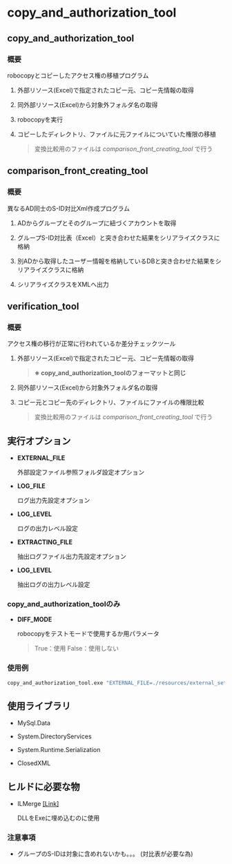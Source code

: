 # copy_and_authorization_tool

## copy_and_authorization_tool
### 概要
robocopyとコピーしたアクセス権の移植プログラム

1. 外部リソース(Excel)で指定されたコピー元、コピー先情報の取得

2. 同外部リソース(Excel)から対象外フォルダ名の取得

3. robocopyを実行

4. コピーしたディレクトリ、ファイルに元ファイルについていた権限の移植

    > 変換比較用のファイルは _comparison_front_creating_tool_ で行う

## comparison_front_creating_tool
### 概要
異なるAD同士のS-ID対比Xml作成プログラム

1. ADからグループとそのグループに紐づくアカウントを取得

2. グループS-ID対比表（Excel）と突き合わせた結果をシリアライズクラスに格納

3. 別ADから取得したユーザー情報を格納しているDBと突き合わせた結果をシリアライズクラスに格納

4. シリアライズクラスをXMLへ出力

## verification_tool
### 概要
アクセス権の移行が正常に行われているか差分チェックツール

1. 外部リソース(Excel)で指定されたコピー元、コピー先情報の取得

    > __※ copy_and_authorization_toolのフォーマットと同じ__

2. 同外部リソース(Excel)から対象外フォルダ名の取得

3. コピー元とコピー先のディレクトリ、ファイルにファイルの権限比較

    > 変換比較用のファイルは _comparison_front_creating_tool_ で行う



## 実行オプション
+ __EXTERNAL_FILE__

    外部設定ファイル参照フォルダ設定オプション

+ __LOG_FILE__

    ログ出力先設定オプション

+ __LOG_LEVEL__

    ログの出力レベル設定

+ __EXTRACTING_FILE__

    抽出ログファイル出力先設定オプション

+ __LOG_LEVEL__

    抽出ログの出力レベル設定


### copy_and_authorization_toolのみ
+ __DIFF_MODE__

    robocopyをテストモードで使用するか用パラメータ
    > True：使用 False：使用しない

### 使用例
```cmd
copy_and_authorization_tool.exe "EXTERNAL_FILE=./resources/external_setting.json" "LOG_FILE=./log/system_log.log"
```


## 使用ライブラリ
+ MySql.Data

+ System.DirectoryServices

+ System.Runtime.Serialization

+ ClosedXML

## ヒルドに必要な物
+ ILMerge [\[Link\]](https://www.microsoft.com/en-us/download/details.aspx?id=17630)

    DLLをExeに埋め込むのに使用

### 注意事項
+ グループのS-IDは対象に含めれないかも。。。 (対比表が必要な為)

